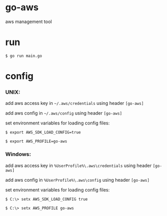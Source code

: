 # go-aws

aws management tool

# run

`$ go run main.go`

# config


### UNIX:

add aws access key in `~/.aws/credentials` using header `[go-aws]`

add aws config in `~/.aws/config` using header `[go-aws]`

set environment variables for loading config files:

`$ export AWS_SDK_LOAD_CONFIG=true`

`$ export AWS_PROFILE=go-aws`

### Windows:

add aws access key in `%UserProfile%\.aws\credentials` using header `[go-aws]`

add aws config in `%UserProfile%\.aws\config` using header `[go-aws]`

set environment variables for loading config files:

`$ C:\> setx AWS_SDK_LOAD_CONFIG true`

`$ C:\> setx AWS_PROFILE go-aws`
